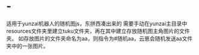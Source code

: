 # -
适用于yunzai机器人的随机图js，东拼西凑出来的
需要手动在yunzai主目录中resources文件夹里建立tuku文件夹，再在其中建立存放随机图主角图片的文件夹。
如存放图片的文件夹命名为aa，则指令为#随机aa，云崽会随机发送aa文件夹中的一张图片。
